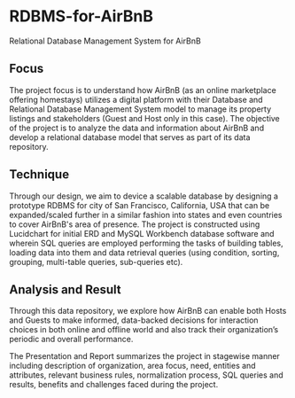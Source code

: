 # RDBMS-for-AirBnB
Relational Database Management System for AirBnB

## Focus
The project focus is to understand how AirBnB (as an online marketplace offering homestays) utilizes a digital platform with their Database and Relational Database Management System model to manage its property listings and stakeholders (Guest and Host only in this case).
The objective of the project is to analyze the data and information about AirBnB and develop a relational database model that serves as part of its data repository.

## Technique
Through our design, we aim to device a scalable database by designing a prototype RDBMS for city of San Francisco, California, USA that can be expanded/scaled further in a similar fashion into states and even countries to cover AirBnB's area of presence.
The project is constructed using Lucidchart for initial ERD and MySQL Workbench database software and wherein SQL queries are employed performing the tasks of building tables, loading data into them and data retrieval queries (using condition, sorting, grouping, multi-table queries, sub-queries etc).

## Analysis and Result
Through this data repository, we explore how AirBnB can enable both Hosts and Guests to make informed, data-backed decisions for interaction choices in both online and offline world and also track their organization’s periodic and overall performance.

The Presentation and Report summarizes the project in stagewise manner including description of organization, area focus, need, entities and attributes, relevant business rules, normalization process, SQL queries and results, benefits and challenges faced during the project.

